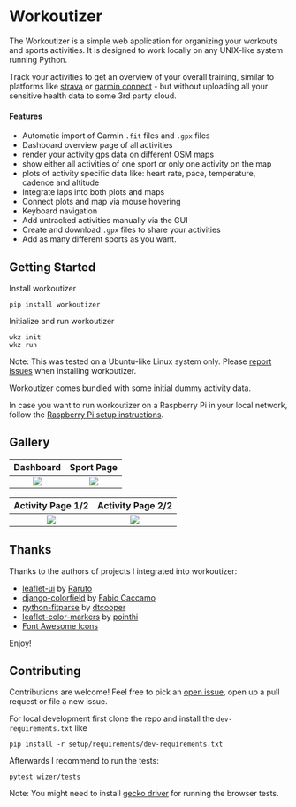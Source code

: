 # Workoutizer

The Workoutizer is a simple web application for organizing your workouts and sports activities. It is designed to work
locally on any UNIX-like system running Python.

Track your activities to get an overview of your overall training, similar to platforms like
[strava](https://www.strava.com/) or [garmin connect](https://connect.garmin.com/) - but without
uploading all your sensitive health data to some 3rd party cloud.

#### Features
* Automatic import of Garmin `.fit` files and `.gpx` files
* Dashboard overview page of all activities
* render your activity gps data on different OSM maps
* show either all activities of one sport or only one activity on the map
* plots of activity specific data like: heart rate, pace, temperature, cadence and altitude
* Integrate laps into both plots and maps
* Connect plots and map via mouse hovering
* Keyboard navigation
* Add untracked activities manually via the GUI
* Create and download `.gpx` files to share your activities
* Add as many different sports as you want.


## Getting Started

Install workoutizer
```shell script
pip install workoutizer
```

Initialize and run workoutizer
```shell script
wkz init
wkz run
```

Note: This was tested on a Ubuntu-like Linux system only. Please
[report issues](https://gitlab.com/fgebhart/workoutizer/-/issues) when installing workoutizer.

Workoutizer comes bundled with some initial dummy activity data.

In case you want to run workoutizer on a Raspberry Pi in your local network, follow the 
[Raspberry Pi setup instructions](https://gitlab.com/fgebhart/workoutizer/-/tree/master/setup).

## Gallery 

 Dashboard             |  Sport Page
:-------------------------:|:-------------------------:
![](https://i.imgur.com/FcB5JDl.png)  |  ![](https://i.imgur.com/6fwcEZX.png)

 Activity Page 1/2             |  Activity Page 2/2
:-------------------------:|:-------------------------:
![](https://i.imgur.com/iuXhiab.png)  |  ![](https://i.imgur.com/7nV4Ks2.png)

## Thanks

Thanks to the authors of projects I integrated into workoutizer:
* [leaflet-ui](https://github.com/Raruto/leaflet-ui) by [Raruto](https://github.com/Raruto)
* [django-colorfield](https://github.com/fabiocaccamo/django-colorfield) by [Fabio Caccamo](https://github.com/fabiocaccamo)
* [python-fitparse](https://github.com/dtcooper/python-fitparse) by [dtcooper](https://github.com/dtcooper)
* [leaflet-color-markers](https://github.com/pointhi/leaflet-color-markers) by [pointhi](https://github.com/pointhi)
* [Font Awesome Icons](https://fontawesome.com/)

Enjoy!

## Contributing

Contributions are welcome! Feel free to pick an [open issue](https://gitlab.com/fgebhart/workoutizer/-/issues), open up 
a pull request or file a new issue.

For local development first clone the repo and install the `dev-requirements.txt` like
```shell script
pip install -r setup/requirements/dev-requirements.txt
``` 
Afterwards I recommend to run the tests:
```shell script
pytest wizer/tests
```

Note: You might need to install [gecko driver](https://github.com/mozilla/geckodriver/releases) for running the
browser tests. 